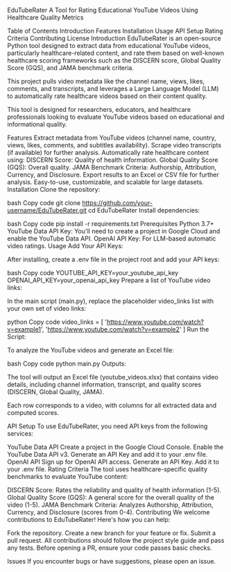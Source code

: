 EduTubeRater
A Tool for Rating Educational YouTube Videos Using Healthcare Quality Metrics

Table of Contents
Introduction
Features
Installation
Usage
API Setup
Rating Criteria
Contributing
License
Introduction
EduTubeRater is an open-source Python tool designed to extract data from educational YouTube videos, particularly healthcare-related content, and rate them based on well-known healthcare scoring frameworks such as the DISCERN score, Global Quality Score (GQS), and JAMA benchmark criteria.

This project pulls video metadata like the channel name, views, likes, comments, and transcripts, and leverages a Large Language Model (LLM) to automatically rate healthcare videos based on their content quality.

This tool is designed for researchers, educators, and healthcare professionals looking to evaluate YouTube videos based on educational and informational quality.

Features
Extract metadata from YouTube videos (channel name, country, views, likes, comments, and subtitles availability).
Scrape video transcripts (if available) for further analysis.
Automatically rate healthcare content using:
DISCERN Score: Quality of health information.
Global Quality Score (GQS): Overall quality.
JAMA Benchmark Criteria: Authorship, Attribution, Currency, and Disclosure.
Export results to an Excel or CSV file for further analysis.
Easy-to-use, customizable, and scalable for large datasets.
Installation
Clone the repository:

bash
Copy code
git clone https://github.com/your-username/EduTubeRater.git
cd EduTubeRater
Install dependencies:

bash
Copy code
pip install -r requirements.txt
Prerequisites
Python 3.7+
YouTube Data API Key: You'll need to create a project in Google Cloud and enable the YouTube Data API.
OpenAI API Key: For LLM-based automatic video ratings.
Usage
Add Your API Keys:

After installing, create a .env file in the project root and add your API keys:

bash
Copy code
YOUTUBE_API_KEY=your_youtube_api_key
OPENAI_API_KEY=your_openai_api_key
Prepare a list of YouTube video links:

In the main script (main.py), replace the placeholder video_links list with your own set of video links:

python
Copy code
video_links = [
    'https://www.youtube.com/watch?v=example1',
    'https://www.youtube.com/watch?v=example2'
]
Run the Script:

To analyze the YouTube videos and generate an Excel file:

bash
Copy code
python main.py
Outputs:

The tool will output an Excel file (youtube_videos.xlsx) that contains video details, including channel information, transcript, and quality scores (DISCERN, Global Quality, JAMA).

Each row corresponds to a video, with columns for all extracted data and computed scores.

API Setup
To use EduTubeRater, you need API keys from the following services:

YouTube Data API
Create a project in the Google Cloud Console.
Enable the YouTube Data API v3.
Generate an API Key and add it to your .env file.
OpenAI API
Sign up for OpenAI API access.
Generate an API Key.
Add it to your .env file.
Rating Criteria
The tool uses healthcare-specific quality benchmarks to evaluate YouTube content:

DISCERN Score: Rates the reliability and quality of health information (1-5).
Global Quality Score (GQS): A general score for the overall quality of the video (1-5).
JAMA Benchmark Criteria: Analyzes Authorship, Attribution, Currency, and Disclosure (scores from 0-4).
Contributing
We welcome contributions to EduTubeRater! Here's how you can help:

Fork the repository.
Create a new branch for your feature or fix.
Submit a pull request.
All contributions should follow the project style guide and pass any tests. Before opening a PR, ensure your code passes basic checks.

Issues
If you encounter bugs or have suggestions, please open an issue.
